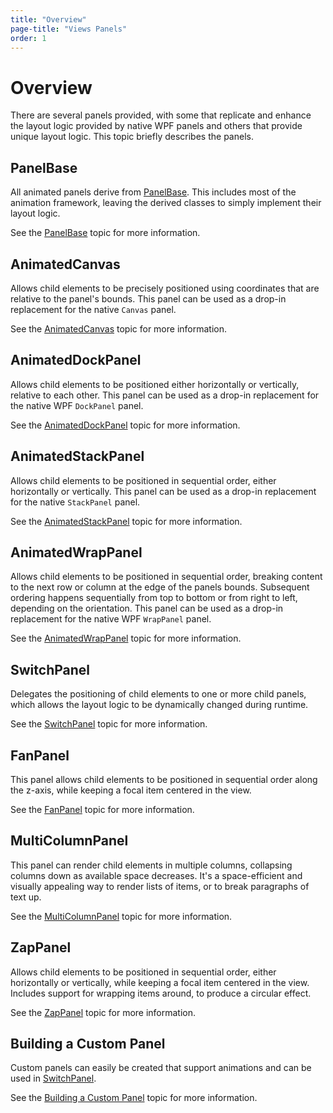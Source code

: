 ```yaml
---
title: "Overview"
page-title: "Views Panels"
order: 1
---
```

# Overview

There are several panels provided, with some that replicate and enhance the layout logic provided by native WPF panels and others that provide unique layout logic. This topic briefly describes the panels.

## PanelBase

All animated panels derive from [PanelBase](xref:@ActiproUIRoot.Controls.Views.Primitives.PanelBase).  This includes most of the animation framework, leaving the derived classes to simply implement their layout logic.

See the [PanelBase](panelbase.md) topic for more information.

## AnimatedCanvas

Allows child elements to be precisely positioned using coordinates that are relative to the panel's bounds.  This panel can be used as a drop-in replacement for the native `Canvas` panel.

See the [AnimatedCanvas](animatedcanvas.md) topic for more information.

## AnimatedDockPanel

Allows child elements to be positioned either horizontally or vertically, relative to each other.  This panel can be used as a drop-in replacement for the native WPF `DockPanel` panel.

See the [AnimatedDockPanel](animateddockpanel.md) topic for more information.

## AnimatedStackPanel

Allows child elements to be positioned in sequential order, either horizontally or vertically.  This panel can be used as a drop-in replacement for the native `StackPanel` panel.

See the [AnimatedStackPanel](animatedstackpanel.md) topic for more information.

## AnimatedWrapPanel

Allows child elements to be positioned in sequential order, breaking content to the next row or column at the edge of the panels bounds.  Subsequent ordering happens sequentially from top to bottom or from right to left, depending on the orientation.  This panel can be used as a drop-in replacement for the native WPF `WrapPanel` panel.

See the [AnimatedWrapPanel](animatedwrappanel.md) topic for more information.

## SwitchPanel

Delegates the positioning of child elements to one or more child panels, which allows the layout logic to be dynamically changed during runtime.

See the [SwitchPanel](switchpanel.md) topic for more information.

## FanPanel

This panel allows child elements to be positioned in sequential order along the z-axis, while keeping a focal item centered in the view.

See the [FanPanel](fanpanel.md) topic for more information.

## MultiColumnPanel

This panel can render child elements in multiple columns, collapsing columns down as available space decreases.  It's a space-efficient and visually appealing way to render lists of items, or to break paragraphs of text up.

See the [MultiColumnPanel](multicolumnpanel.md) topic for more information.

## ZapPanel

Allows child elements to be positioned in sequential order, either horizontally or vertically, while keeping a focal item centered in the view.  Includes support for wrapping items around, to produce a circular effect.

See the [ZapPanel](zappanel.md) topic for more information.

## Building a Custom Panel

Custom panels can easily be created that support animations and can be used in [SwitchPanel](xref:@ActiproUIRoot.Controls.Views.SwitchPanel).

See the [Building a Custom Panel](building-a-custom-panel.md) topic for more information.
